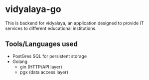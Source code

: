 # vidyalaya-go

This is backend for vidyalaya, an application designed to provide IT services to different educational institutions.

## Tools/Languages used

- PostGres SQL for persistent storage
- Golang
  - gin (HTTP/API layer)
  - pgx (data access layer)
